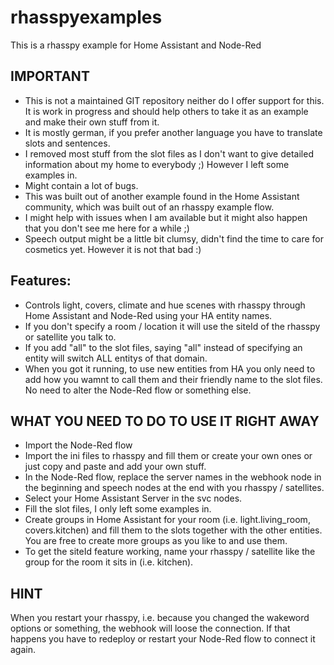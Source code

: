 # rhasspyexamples
This is a rhasspy example for Home Assistant and Node-Red

## IMPORTANT ##

- This is not a maintained GIT repository neither do I offer support for this. It is work in progress and should help others to take it as an example and make their own stuff from it.
- It is mostly german, if you prefer another language you have to translate slots and sentences.
- I removed most stuff from the slot files as I don't want to give detailed information about my home to everybody ;) However I left some examples in.
- Might contain a lot of bugs.
- This was built out of another example found in the Home Assistant community, which was built out of an rhasspy example flow.
- I might help with issues when I am available but it might also happen that you don't see me here for a while ;)
- Speech output might be a little bit clumsy, didn't find the time to care for cosmetics yet. However it is not that bad :)

## Features: ##

- Controls light, covers, climate and hue scenes with rhasspy through Home Assistant and Node-Red using your HA entity names.
- If you don't specify a room / location it will use the siteId of the rhasspy or satellite you talk to.
- If you add "all" to the slot files, saying "all" instead of specifying an entity will switch ALL entitys of that domain.
- When you got it running, to use new entities from HA you only need to add how you wamnt to call them and their friendly name to the slot files. No need to alter the Node-Red flow or something else.

## WHAT YOU NEED TO DO TO USE IT RIGHT AWAY ##

- Import the Node-Red flow
- Import the ini files to rhasspy and fill them or create your own ones or just copy and paste and add your own stuff.
- In the Node-Red flow, replace the server names in the webhook node in the beginning and speech nodes at the end with you rhasspy / satellites.
- Select your Home Assistant Server in the svc nodes.
- Fill the slot files, I only left some examples in.
- Create groups in Home Assistant for your room (i.e. light.living_room, covers.kitchen) and fill them to the slots together with the other entities. You are free to create more groups as you like to and use them.
- To get the siteId feature working, name your rhasspy / satellite like the group for the room it sits in (i.e. kitchen).

## HINT ##

When you restart your rhasspy, i.e. because you changed the wakeword options or something, the webhook will loose the connection. If that happens you have to redeploy or restart your Node-Red flow to connect it again.
